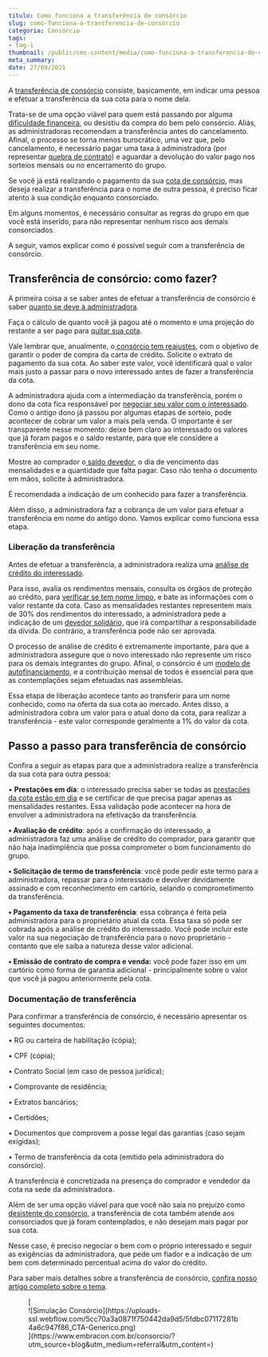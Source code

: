 ```yaml
---
titulo: Como funciona a transferência de consórcio
slug: como-funciona-a-transferencia-de-consorcio
categoria: Consórcio
tags:
- tag-1
thumbnail: /public/cms-content/media/como-funciona-a-transferencia-de-consorcio.jpg
meta_summary: 
date: 27/09/2021
---
```

A [transferência de consórcio](https://www.embracon.com.br/blog/e-possivel-transferir-a-cota-para-outra-pessoa) consiste, basicamente, em indicar uma pessoa e efetuar a transferência da sua cota para o nome dela.

Trata-se de uma opção viável para quem está passando por alguma [dificuldade financeira](https://www.embracon.com.br/blog/nao-consigo-pagar-meu-consorcio-e-agora), ou desistiu da compra do bem pelo consórcio. Aliás, as administradoras recomendam a transferência antes do cancelamento. Afinal, o processo se torna menos burocrático, uma vez que, pelo cancelamento, é necessário pagar uma taxa à administradora (por representar [quebra de contrato](https://www.embracon.com.br/blog/saiba-o-que-avaliar-antes-de-assinar-um-contrato-de-consorcio)) e aguardar a devolução do valor pago nos sorteios mensais ou no encerramento do grupo.

Se você já está realizando o pagamento da sua [cota de consórcio](https://www.embracon.com.br/blog/entenda-o-que-e-e-como-funciona-uma-cota-de-consorcio), mas deseja realizar a transferência para o nome de outra pessoa, é preciso ficar atento à sua condição enquanto consorciado.

Em alguns momentos, é necessário consultar as regras do grupo em que você está inserido, para não representar nenhum risco aos demais consorciados.

A seguir, vamos explicar como é possível seguir com a transferência de consórcio.

Transferência de consórcio: como fazer? 
----------------------------------------

A primeira coisa a se saber antes de efetuar a transferência de consórcio é saber [quanto se deve à administradora](https://www.embracon.com.br/conhecaoconsorcio/o-que-e-saldo-devedor).

Faça o cálculo de quanto você já pagou até o momento e uma projeção do restante a ser pago para [quitar sua cota](https://www.embracon.com.br/blog/como-quitar-a-cota-de-consorcio).

Vale lembrar que, anualmente, o[ consórcio tem reajustes](https://www.embracon.com.br/blog/reajuste-consorcio-como-e-feito), com o objetivo de garantir o poder de compra da carta de crédito. Solicite o extrato de pagamento da sua cota. Ao saber este valor, você identificará qual o valor mais justo a passar para o novo interessado antes de fazer a transferência da cota.

A administradora ajuda com a intermediação da transferência, porém o dono da cota fica responsável por [negociar seu valor com o interessado](https://www.embracon.com.br/blog/4-dicas-para-conseguir-uma-boa-negociacao-na-hora-de-adquirir-o-seu-bem). Como o antigo dono já passou por algumas etapas de sorteio, pode acontecer de cobrar um valor a mais pela venda. O importante é ser transparente nesse momento: deixe bem claro ao interessado os valores que já foram pagos e o saldo restante, para que ele considere a transferência em seu nome.

Mostre ao comprador o[ saldo devedor](https://www.embracon.com.br/conhecaoconsorcio/o-que-e-saldo-devedor), o dia de vencimento das mensalidades e a quantidade que falta pagar. Caso não tenha o documento em mãos, solicite à administradora.

É recomendada a indicação de um conhecido para fazer a transferência.

Além disso, a administradora faz a cobrança de um valor para efetuar a transferência em nome do antigo dono. Vamos explicar como funciona essa etapa.

### Liberação da transferência 

Antes de efetuar a transferência, a administradora realiza uma [análise de crédito do interessado](https://www.embracon.com.br/conhecaoconsorcio/ao-ser-contemplado-sera-feita-analise-para-liberacao-do-meu-credito).

Para isso, avalia os rendimentos mensais, consulta os órgãos de proteção ao crédito, para [verificar se tem nome limpo](https://www.embracon.com.br/blog/saiba-o-que-fazer-para-limpar-o-nome), e bate as informações com o valor restante da cota. Caso as mensalidades restantes representem mais de 30% dos rendimentos do interessado, a administradora pede a indicação de um [devedor solidário](https://www.embracon.com.br/blog/o-que-e-o-devedor-solidario-e-como-ele-te-ajuda), que irá compartilhar a responsabilidade da dívida. Do contrário, a transferência pode não ser aprovada.

O processo de análise de crédito é extremamente importante, para que a administradora assegure que o novo interessado não represente um risco para os demais integrantes do grupo. Afinal, o consórcio é um [modelo de autofinanciamento](https://www.embracon.com.br/blog/autofinanciamento-o-que-e-e-como-um-consorcio-pode-ajuda-lo), e a contribuição mensal de todos é essencial para que as contemplações sejam efetuadas nas assembleias.

Essa etapa de liberação acontece tanto ao transferir para um nome conhecido, como na oferta da sua cota ao mercado. Antes disso, a administradora cobra um valor para o atual dono da cota, para realizar a transferência - este valor corresponde geralmente a 1% do valor da cota.

Passo a passo para transferência de consórcio 
----------------------------------------------

Confira a seguir as etapas para que a administradora realize a transferência da sua cota para outra pessoa:

 • **Prestações em dia**: o interessado precisa saber se todas as [prestações da cota estão em dia](https://www.embracon.com.br/blog/qual-o-valor-ideal-da-parcela-mensal-de-um-consorcio) e se certificar de que precisa pagar apenas as mensalidades restantes. Essa validação pode acontecer na hora de envolver a administradora na efetivação da transferência.

 **• Avaliação de crédito**: após a confirmação do interessado, a administradora faz uma análise de crédito do comprador, para garantir que não haja inadimplência que possa comprometer o bom funcionamento do grupo.

 **• Solicitação de termo de transferência**: você pode pedir este termo para a administradora, repassar para o interessado e devolver devidamente assinado e com reconhecimento em cartório, selando o comprometimento da transferência.

 **• Pagamento da taxa de transferência**: essa cobrança é feita pela administradora para o proprietário atual da cota. Essa taxa só pode ser cobrada após a análise de crédito do interessado. Você pode incluir este valor na sua negociação de transferência para o novo proprietário - contanto que ele saiba a natureza desse valor adicional.

 **• Emissão de contrato de compra e venda:** você pode fazer isso em um cartório como forma de garantia adicional - principalmente sobre o valor que você já pagou anteriormente pela cota.

### Documentação de transferência 

Para confirmar a transferência de consórcio, é necessário apresentar os seguintes documentos:

 • RG ou carteira de habilitação (cópia);

 • CPF (cópia);

 • Contrato Social (em caso de pessoa jurídica);

 • Comprovante de residência;

 • Extratos bancários;

 • Certidões;

 • Documentos que comprovem a posse legal das garantias (caso sejam exigidas);

 • Termo de transferência da cota (emitido pela administradora do consórcio).

A transferência é concretizada na presença do comprador e vendedor da cota na sede da administradora.

Além de ser uma opção viável para que você não saia no prejuízo como [desistente do consórcio](https://www.embracon.com.br/blog/quais-sao-os-resultados-ao-desistir-do-consorcio), a transferência de cota também atende aos consorciados que já foram contemplados, e não desejam mais pagar por sua cota.

Nesse caso, é preciso negociar o bem com o próprio interessado e seguir as exigências da administradora, que pede um fiador e a indicação de um bem com determinado percentual acima do valor do crédito.

Para saber mais detalhes sobre a transferência de consórcio, [confira nosso artigo completo sobre o tema](https://www.embracon.com.br/blog/tire-todas-as-suas-duvidas-sobre-transferencia-de-consorcio).

<figure class="w-richtext-figure-type-image w-richtext-align-center">[<div>![Simulação Consórcio](https://uploads-ssl.webflow.com/5cc70a3a0871f750442da9d5/5fdbc07117281b4a6c947f86_CTA-Generico.png)</div>](https://www.embracon.com.br/consorcio/?utm_source=blog&utm_medium=referral&utm_content=)</figure>
